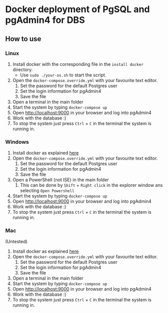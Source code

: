 # Docker deployment of PgSQL and pgAdmin4 for DBS

## How to use

### Linux

1. Install docker with the corresponding file in the `install docker` directory.
	* Use `sudo ./your-os.sh` to start the script.
1. Open the `docker-compose.override.yml` with your favourite text editor.
	1. Set the password for the default Postgres user
	1. Set the login information for pgAdmin4
	1. Save the file
1. Open a terminal in the main folder
1. Start the system by typing `docker-compose up`
1. Open [http://localhost:9000](http://localhost:9000) in your browser and log into pgAdmin4
1. Work with the database :)
1. To stop the system just press `Ctrl` + `C` in the terminal the system is running in.

### Windows

1. Install docker as explained [here](https://docs.docker.com/docker-for-windows/install/)
1. Open the `docker-compose.override.yml` with your favourite text editor.
	1. Set the password for the default Postgres user
	1. Set the login information for pgAdmin4
	1. Save the file
1. Open a PowerShell (not ISE) in the main folder
	1. This can be done by `Shift` + `Right click` in the explorer window ans selecting `Open Powershell`
1. Start the system by typing `docker-compose up`
1. Open [http://localhost:9000](http://localhost:9000) in your browser and log into pgAdmin4
1. Work with the database :)
1. To stop the system just press `Ctrl` + `C` in the terminal the system is running in.

### Mac

(Untested)

1. Install docker as explained [here](https://docs.docker.com/docker-for-mac/install/)
1. Open the `docker-compose.override.yml` with your favourite text editor.
	1. Set the password for the default Postgres user
	1. Set the login information for pgAdmin4
	1. Save the file
1. Open a terminal in the main folder
1. Start the system by typing `docker-compose up`
1. Open [http://localhost:9000](http://localhost:9000) in your browser and log into pgAdmin4
1. Work with the database :)
1. To stop the system just press `Ctrl` + `C` in the terminal the system is running in.
